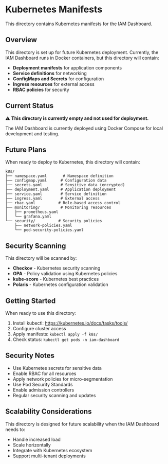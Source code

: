 # Kubernetes Manifests

This directory contains Kubernetes manifests for the IAM Dashboard.

## Overview

This directory is set up for future Kubernetes deployment. Currently, the IAM Dashboard runs in Docker containers, but this directory will contain:

- **Deployment manifests** for application components
- **Service definitions** for networking
- **ConfigMaps and Secrets** for configuration
- **Ingress resources** for external access
- **RBAC policies** for security

## Current Status

⚠️ **This directory is currently empty and not used for deployment.**

The IAM Dashboard is currently deployed using Docker Compose for local development and testing.

## Future Plans

When ready to deploy to Kubernetes, this directory will contain:

```
k8s/
├── namespace.yaml       # Namespace definition
├── configmap.yaml      # Configuration data
├── secrets.yaml        # Sensitive data (encrypted)
├── deployment.yaml     # Application deployment
├── service.yaml        # Service definition
├── ingress.yaml        # External access
├── rbac.yaml          # Role-based access control
├── monitoring/         # Monitoring resources
│   ├── prometheus.yaml
│   └── grafana.yaml
└── security/          # Security policies
    ├── network-policies.yaml
    └── pod-security-policies.yaml
```

## Security Scanning

This directory will be scanned by:
- **Checkov** - Kubernetes security scanning
- **OPA** - Policy validation using Kubernetes policies
- **kube-score** - Kubernetes best practices
- **Polaris** - Kubernetes configuration validation

## Getting Started

When ready to use this directory:

1. Install kubectl: https://kubernetes.io/docs/tasks/tools/
2. Configure cluster access
3. Apply manifests: `kubectl apply -f k8s/`
4. Check status: `kubectl get pods -n iam-dashboard`

## Security Notes

- Use Kubernetes secrets for sensitive data
- Enable RBAC for all resources
- Apply network policies for micro-segmentation
- Use Pod Security Standards
- Enable admission controllers
- Regular security scanning and updates

## Scalability Considerations

This directory is designed for future scalability when the IAM Dashboard needs to:
- Handle increased load
- Scale horizontally
- Integrate with Kubernetes ecosystem
- Support multi-tenant deployments



